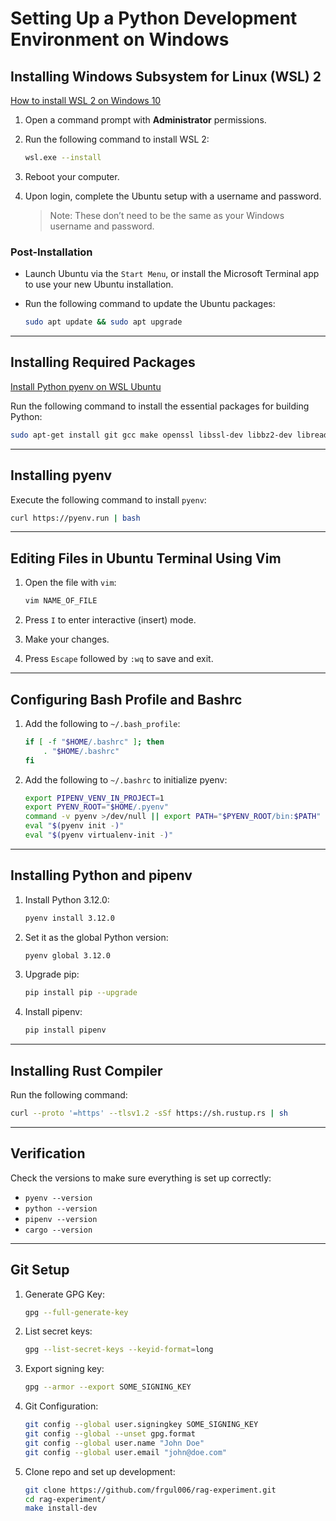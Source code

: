 # Setting Up a Python Development Environment on Windows

## Installing Windows Subsystem for Linux (WSL) 2

[How to install WSL 2 on Windows 10](https://www.omgubuntu.co.uk/how-to-install-wsl2-on-windows-10)

1. Open a command prompt with **Administrator** permissions.
2. Run the following command to install WSL 2:

    ```bash
    wsl.exe --install
    ```

3. Reboot your computer.
4. Upon login, complete the Ubuntu setup with a username and password.

    > Note: These don’t need to be the same as your Windows username and password.

### Post-Installation

- Launch Ubuntu via the `Start Menu`, or install the Microsoft Terminal app to use your new Ubuntu installation.
- Run the following command to update the Ubuntu packages:

    ```bash
    sudo apt update && sudo apt upgrade
    ```

---

## Installing Required Packages

[Install Python pyenv on WSL Ubuntu](https://www.techtronic.us/install-python-pyenv-on-wsl-ubuntu/)

Run the following command to install the essential packages for building Python:

```bash
sudo apt-get install git gcc make openssl libssl-dev libbz2-dev libreadline-dev libsqlite3-dev zlib1g-dev libncursesw5-dev libgdbm-dev libc6-dev zlib1g-dev libsqlite3-dev tk-dev libssl-dev openssl libffi-dev lzma libjpeg-dev mypy
```

---

## Installing pyenv

Execute the following command to install `pyenv`:

```bash
curl https://pyenv.run | bash
```

---

## Editing Files in Ubuntu Terminal Using Vim

1. Open the file with `vim`:

    ```bash
    vim NAME_OF_FILE
    ```

2. Press `I` to enter interactive (insert) mode.
3. Make your changes.
4. Press `Escape` followed by `:wq` to save and exit.

---

## Configuring Bash Profile and Bashrc

1. Add the following to `~/.bash_profile`:

    ```bash
    if [ -f "$HOME/.bashrc" ]; then
        . "$HOME/.bashrc"
    fi
    ```

2. Add the following to `~/.bashrc` to initialize pyenv:

    ```bash
    export PIPENV_VENV_IN_PROJECT=1
    export PYENV_ROOT="$HOME/.pyenv"
    command -v pyenv >/dev/null || export PATH="$PYENV_ROOT/bin:$PATH"
    eval "$(pyenv init -)"
    eval "$(pyenv virtualenv-init -)"
    ```

---

## Installing Python and pipenv

1. Install Python 3.12.0:

    ```bash
    pyenv install 3.12.0
    ```

2. Set it as the global Python version:

    ```bash
    pyenv global 3.12.0
    ```

3. Upgrade pip:

    ```bash
    pip install pip --upgrade
    ```

4. Install pipenv:

    ```bash
    pip install pipenv
    ```

---

## Installing Rust Compiler

Run the following command:

```bash
curl --proto '=https' --tlsv1.2 -sSf https://sh.rustup.rs | sh
```

---

## Verification

Check the versions to make sure everything is set up correctly:

- `pyenv --version`
- `python --version`
- `pipenv --version`
- `cargo --version`

---

## Git Setup

1. Generate GPG Key:

    ```bash
    gpg --full-generate-key
    ```

2. List secret keys:

    ```bash
    gpg --list-secret-keys --keyid-format=long
    ```

3. Export signing key:

    ```bash
    gpg --armor --export SOME_SIGNING_KEY
    ```

4. Git Configuration:

    ```bash
    git config --global user.signingkey SOME_SIGNING_KEY
    git config --global --unset gpg.format
    git config --global user.name "John Doe"
    git config --global user.email "john@doe.com"
    ```

5. Clone repo and set up development:

    ```bash
    git clone https://github.com/frgul006/rag-experiment.git
    cd rag-experiment/
    make install-dev
    ```
